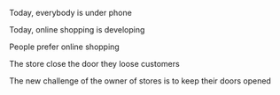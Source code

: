 
Today, everybody is under phone  



Today, online shopping is developing

People prefer online shopping   


The store close the door
they loose customers

The new challenge of the owner of stores is to keep their doors opened